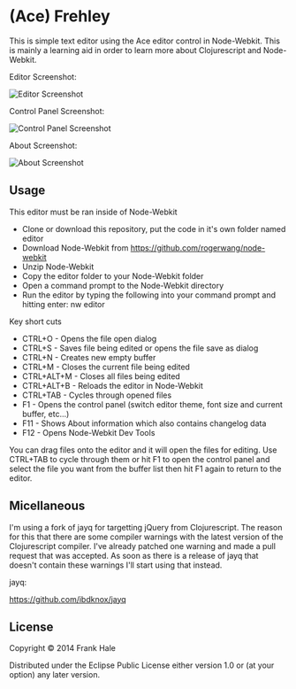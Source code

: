# (Ace) Frehley

This is simple text editor using the Ace editor control in Node-Webkit. This is mainly
a learning aid in order to learn more about Clojurescript and Node-Webkit.

Editor Screenshot:

<img src="https://farm8.staticflickr.com/7366/13891522390_cc39f56a6e_b.jpg" alt="Editor Screenshot" />

Control Panel Screenshot:

<img src="https://farm3.staticflickr.com/2926/14078115835_b1f5f23b17_b.jpg" alt="Control Panel Screenshot" />

About Screenshot:

<img src="https://farm8.staticflickr.com/7068/13891494517_4996a176c0_b.jpg" alt="About Screenshot" />

## Usage

This editor must be ran inside of Node-Webkit

- Clone or download this repository, put the code in it's own folder named editor
- Download Node-Webkit from https://github.com/rogerwang/node-webkit
- Unzip Node-Webkit
- Copy the editor folder to your Node-Webkit folder
- Open a command prompt to the Node-Webkit directory
- Run the editor by typing the following into your command prompt and hitting enter: nw editor

Key short cuts

- CTRL+O - Opens the file open dialog
- CTRL+S - Saves file being edited or opens the file save as dialog
- CTRL+N - Creates new empty buffer
- CTRL+M - Closes the current file being edited
- CTRL+ALT+M - Closes all files being edited
- CTRL+ALT+B - Reloads the editor in Node-Webkit
- CTRL+TAB - Cycles through opened files
- F1  - Opens the control panel (switch editor theme, font size and current buffer, etc...)
- F11 - Shows About information which also contains changelog data
- F12 - Opens Node-Webkit Dev Tools

You can drag files onto the editor and it will open the files for editing. Use CTRL+TAB to cycle through
them or hit F1 to open the control panel and select the file you want from the buffer list then hit F1 again
to return to the editor. 

## Micellaneous

I'm using a fork of jayq for targetting jQuery from Clojurescript. The reason
for this that there are some compiler warnings with the latest version of the Clojurescript
compiler. I've already patched one warning and made a pull request that was accepted. As 
soon as there is a release of jayq that doesn't contain these warnings I'll start using that
instead. 

jayq:

https://github.com/ibdknox/jayq

## License

Copyright © 2014 Frank Hale

Distributed under the Eclipse Public License either version 1.0 or (at
your option) any later version.
